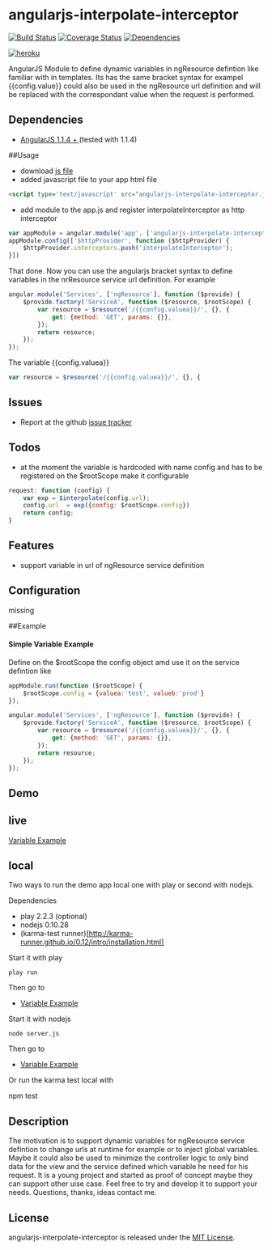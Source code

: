 angularjs-interpolate-interceptor
==================
[![Build Status](https://travis-ci.org/pussinboots/angularjs-interpolate-interceptor.svg?branch=master)](https://travis-ci.org/pussinboots/angularjs-interpolate-interceptor)
[![Coverage Status](https://img.shields.io/coveralls/pussinboots/angularjs-interpolate-interceptor.svg)](https://coveralls.io/r/pussinboots/angularjs-interpolate-interceptor?branch=master)
[![Dependencies](https://david-dm.org/pussinboots/angularjs-interpolate-interceptor.png)](https://david-dm.org/pussinboots/angularjs-interpolate-interceptor)

[![heroku](https://d1lpkba4w1baqt.cloudfront.net/heroku-logo-dark-88x31.png)](http://angularjs-ii.herokuapp.com/products-e2e.html)


 
AngularJS Module to define dynamic variables in ngResource defintion like familiar with in templates. Its has the same bracket syntax for exampel {{config.value}} could also be used in the ngResource url definition and will be replaced with the correspondant value when the request is performed.

Dependencies
------------
- [AngularJS 1.1.4 + ](http://angularjs.org/) (tested with 1.1.4)

##Usage

* download [js file](https://github.com/pussinboots/angularjs-interpolate-interceptor/blob/master/public/js/lib/angularjs-interpolate-interceptor.js)
* added javascript file to your app html file
```html
<script type='text/javascript' src="angularjs-interpolate-interceptor.js"></script>
```
* add module to the app.js and register interpolateInterceptor as http interceptor

```js
var appModule = angular.module('app', ['angularjs-interpolate-interceptor'])
appModule.config(['$httpProvider', function ($httpProvider) {
    $httpProvider.interceptors.push('interpolateInterceptor');
}])
```

That done. Now you can use the angularjs bracket syntax to define variables in the nrResource service url definition. For example

```js
angular.module('Services', ['ngResource'], function ($provide) {
    $provide.factory('ServiceA', function ($resource, $rootScope) {
        var resource = $resource('/{{config.valuea}}/', {}, {
            get: {method: 'GET', params: {}},
        });
        return resource;
    });
});
```

The variable {{config.valuea}}

```js
var resource = $resource('/{{config.valuea}}/', {}, {
```

Issues
-------------
- Report at the github [issue tracker](https://github.com/pussinboots/angularjs-interpolate-interceptor/issues)

Todos
-------------
* at the moment the variable is hardcoded with name config and has to be registered on the $rootScope make it configurable 
```js
request: function (config) {
    var exp = $interpolate(config.url);
    config.url  = exp({config: $rootScope.config})
    return config;
}
```

Features
-------------
* support variable in url of ngResource service definition

Configuration
-------------

missing

##Example

#### Simple Variable Example

Define on the $rootScope the config object amd use it on the service defintion like

```js
appModule.run(function ($rootScope) {
	$rootScope.config = {valuea:'test', valueb:'prod'}
});

angular.module('Services', ['ngResource'], function ($provide) {
    $provide.factory('ServiceA', function ($resource, $rootScope) {
        var resource = $resource('/{{config.valuea}}/', {}, {
            get: {method: 'GET', params: {}},
        });
        return resource;
    });
});
```

Demo
-------------

live
------

[Variable Example](http://angularjs-ii.herokuapp.com/products-e2e.html)

local
------

Two ways to run the demo app local one with play or second with nodejs.

Dependencies
* play 2.2.3 (optional)
* nodejs 0.10.28
* (karma-test runner)[http://karma-runner.github.io/0.12/intro/installation.html]

Start it with play

    play run
    
Then go to
* [Variable Example](http://localhost:9000/products-e2e.html)

Start it with nodejs

    node server.js
    

Then go to
* [Variable Example](http://localhost:9000/products-e2e.html)

Or run the karma test local with 

  npm test

Description
-------------

The motivation is to support dynamic variables for ngResource service defintion to change urls at runtime for example or to inject global variables. Maybe it could also be used to minimize the controller logic to only bind data for the view and the service defined which variable he need for his request. It is a young project and started as proof of concept maybe they can support other uise case. Feel free to try and develop it to support your needs. Questions, thanks, ideas contact me.

License
--------------

angularjs-interpolate-interceptor is released under the [MIT License](http://opensource.org/licenses/MIT).
